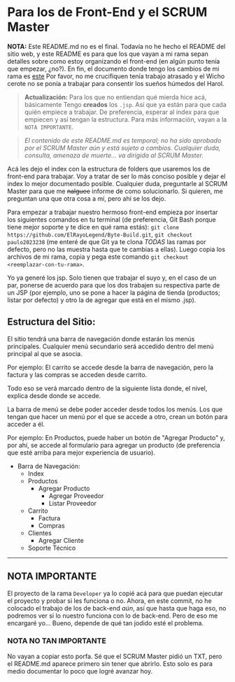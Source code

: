 # Para los de Front-End y el SCRUM Master

**NOTA:** Este README.md no es el final. Todavía no he hecho el README del sitio
web, y este README es para que los que vayan a mi rama sepan detalles sobre como
estoy organizando el front-end (en algún punto tenía que empezar, ¿no?). En fin,
el documento donde tengo los cambios de mi rama es [este](CAMBIOS.md) Por favor,
no me crucifiquen tenía trabajo atrasado y el Wicho cerote no se ponía a 
trabajar para consentir los sueños húmedos del Harol.

> **Actualización:** Para los que no entiendan qué mierda hice acá, básicamente
> Tengo **creados** los `.jsp`. Así que ya están para que cada quién empiece a 
> trabajar. De preferencia, esperar al index para que empiecen y así tengan la
> estructura. Para más información, vayan a la `NOTA IMPORTANTE`.

> *El contenido de este README.md es temporal; no ha sido aprobado por el SCRUM 
> Master aún y está sujeto a cambios. Cualquier duda, consulta, amenaza de 
> muerte... va dirigida al SCRUM Master.*

Acá les dejo el index con la estructura de folders que usaremos los de 
front-end para trabajar. Voy a tratar de ser lo más conciso posible y dejar el 
index lo mejor documentado posible. Cualquier duda, preguntarle al SCRUM Master 
para que me ~~nalguee~~ informe de como solucionarlo. Si quieren, me preguntan 
una que otra cosa a mí, pero ahí se los dejo.

Para empezar a trabajar nuestro hermoso front-end empieza por insertar los 
siguientes comandos en tu terminal (de preferencia, Git Bash porque tiene mejor 
soporte y te dice en qué rama estás): 
`git clone https://github.com/ElRayoLegend/Byte-Build.git`,
`git checkout paulo2023238` (me enteré de que Git ya te clona *TODAS* las ramas 
por defecto, pero no las muestra hasta que te cambias a ellas). Luego copia los 
archivos de mi rama, copia y pega este comando 
`git checkout <reemplazar-con-tu-rama>`.

Yo ya generé los jsp. Solo tienen que trabajar el suyo y, en el caso de un par, 
ponerse de acuerdo para que los dos trabajen su respectiva parte de un JSP (por 
ejemplo, uno se pone a hacer la página de tienda (productos; listar por defecto) 
y otro la de agregar que está en el mismo .jsp).

## Estructura del Sitio:

El sitio tendrá una barra de navegación donde estarán los menús principales. 
Cualquier menú secundario será accedido dentro del menú principal al que se 
asocia.

Por ejemplo: El carrito se accede desde la barra de navegación, pero la factura y
las compras se acceden desde carrito.

Todo eso se verá marcado dentro de la siguiente lista donde, el nivel, explica 
desde donde se accede.

La barra de menú se debe poder acceder desde todos los menús. Los que tengan que
hacer un menú por el que se accede a otro, crean un botón para acceder a él.

Por ejemplo: En Productos, puede haber un botón de "Agregar Producto" y, por ahí,
se accede al formulario para agregar un producto (de preferencia que esté arriba
para mejor experiencia de usuario).

- Barra de Navegación:
  - Index
  - Productos
    - Agregar Producto
      - Agregar Proveedor
      - Listar Proveedor
  - Carrito
    - Factura
    - Compras
  - Clientes
    - Agregar Cliente
  - Soporte Técnico

---

## NOTA IMPORTANTE

El proyecto de la rama `Developer` ya lo copié acá para que puedan ejecutar el
proyecto y probar si les funciona o no. Ahora, en este commit, no he colocado el
trabajo de los de back-end *aún*, así que hasta que haga eso, no podremos ver si
lo nuestro funciona con lo de back-end. Pero de eso me encargaré yo... Bueno, 
depende de qué tan jodido esté el problema.

### NOTA NO TAN IMPORTANTE

No vayan a copiar esto porfa. Sé que el SCRUM Master pidió un TXT, pero el 
README.md aparece primero sin tener que abrirlo. Esto solo es para medio 
documentar lo poco que logré avanzar hoy.